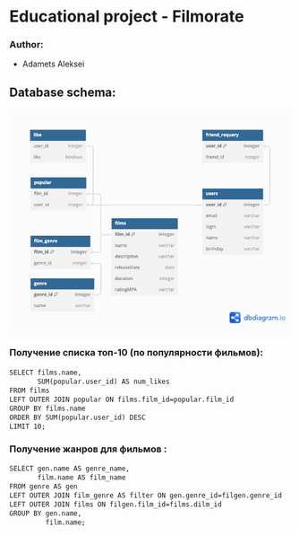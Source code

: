 # Educational project - Filmorate
### Author:
- Adamets Aleksei
## Database schema:
![Database schema](https://github.com/AdametsAleksei/java-filmorate/blob/main/DatabaseSchemaIteration1.png)

### Получение списка топ-10 (по популярности фильмов):
```
SELECT films.name,
       SUM(popular.user_id) AS num_likes
FROM films
LEFT OUTER JOIN popular ON films.film_id=popular.film_id
GROUP BY films.name
ORDER BY SUM(popular.user_id) DESC
LIMIT 10;
```

### Получение жанров для фильмов :
```
SELECT gen.name AS genre_name,
       film.name AS film_name
FROM genre AS gen
LEFT OUTER JOIN film_genre AS filter ON gen.genre_id=filgen.genre_id
LEFT OUTER JOIN films ON filgen.film_id=films.dilm_id
GROUP BY gen.name,
         film.name;
```
